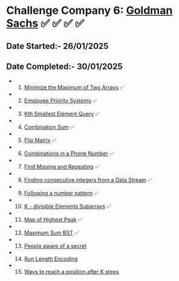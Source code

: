    # Challenge Company 6: [Goldman Sachs](https://www.goldmansachs.com/) ✅ ✅ ✅ ✅
   ## Date Started:- 26/01/2025
   ## Date Completed:- 30/01/2025
   - 1. [Minimize the Maximum of Two Arrays](https://leetcode.com/problems/minimize-the-maximum-of-two-arrays/description/) ✅
   - 2. [Employee Priority Systems](https://leetcode.com/problems/high-access-employees/description/) ✅
   - 3. [Kth Smallest Element Query](https://leetcode.com/problems/query-kth-smallest-trimmed-number/description/) ✅
   - 4. [Combination Sum](https://leetcode.com/problems/combination-sum-iii/description/) ✅
   - 5. [Flip Matrix](https://leetcode.com/problems/random-flip-matrix/description/) ✅
   - 6. [Combinations in a Phone Number](https://leetcode.com/problems/letter-combinations-of-a-phone-number/description/) ✅
   - 7. [Find Missing and Repeating](https://www.geeksforgeeks.org/problems/find-missing-and-repeating2512/1) ✅
   - 8. [Finding consecutive integers from a Data Stream](https://leetcode.com/problems/find-consecutive-integers-from-a-data-stream/description/) ✅
   - 9. [Following a number pattern](https://www.geeksforgeeks.org/problems/number-following-a-pattern3126/1) ✅
   - 10. [K - divisible Elements Subarrays](https://leetcode.com/problems/k-divisible-elements-subarrays/description/) ✅
   - 11. [Map of Highest Peak](https://leetcode.com/problems/map-of-highest-peak/description/) ✅
   - 12. [Maximum Sum BST](https://leetcode.com/problems/maximum-sum-bst-in-binary-tree/description/) ✅
   - 13. [People aware of a secret](https://leetcode.com/problems/number-of-people-aware-of-a-secret/description/)
   - 14. [Run Length Encoding](https://www.geeksforgeeks.org/problems/run-length-encoding/1)
   - 15. [Ways to reach a position after K steps](https://leetcode.com/problems/number-of-ways-to-reach-a-position-after-exactly-k-steps/description/)
##
